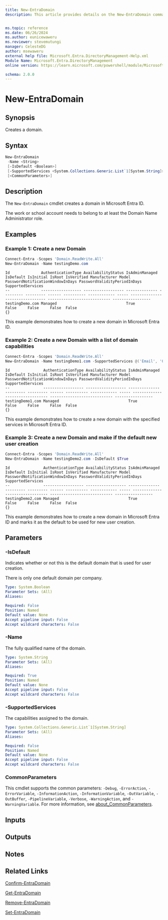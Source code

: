 ```yaml
---
title: New-EntraDomain
description: This article provides details on the New-EntraDomain command.


ms.topic: reference
ms.date: 06/26/2024
ms.author: eunicewaweru
ms.reviewer: stevemutungi
manager: CelesteDG
author: msewaweru
external help file: Microsoft.Entra.DirectoryManagement-Help.xml
Module Name: Microsoft.Entra.DirectoryManagement
online version: https://learn.microsoft.com/powershell/module/Microsoft.Entra.DirectoryManagement/New-EntraDomain

schema: 2.0.0
---
```


# New-EntraDomain

## Synopsis

Creates a domain.

## Syntax

```powershell
New-EntraDomain
 -Name <String>
 [-IsDefault <Boolean>]
 [-SupportedServices <System.Collections.Generic.List`1[System.String]>]
 [<CommonParameters>]
```

## Description

The `New-EntraDomain` cmdlet creates a domain in Microsoft Entra ID.

The work or school account needs to belong to at least the Domain Name Administrator role.

## Examples

### Example 1: Create a new Domain

```powershell
Connect-Entra -Scopes 'Domain.ReadWrite.All'
New-EntraDomain -Name testingDemo.com
```

```Output
Id              AuthenticationType AvailabilityStatus IsAdminManaged IsDefault IsInitial IsRoot IsVerified Manufacturer Model PasswordNotificationWindowInDays PasswordValidityPeriodInDays SupportedServices
--              ------------------ ------------------ -------------- --------- --------- ------ ---------- ------------ ----- -------------------------------- ---------------------------- -----------------
testingDemo.com Managed                               True           False     False     False  False                                                                                       {}
```

This example demonstrates how to create a new domain in Microsoft Entra ID.

### Example 2: Create a new Domain with a list of domain capabilities

```powershell
Connect-Entra -Scopes 'Domain.ReadWrite.All'
New-EntraDomain -Name testingDemo1.com -SupportedServices @('Email', 'OfficeCommunicationsOnline')
```

```Output
Id               AuthenticationType AvailabilityStatus IsAdminManaged IsDefault IsInitial IsRoot IsVerified Manufacturer Model PasswordNotificationWindowInDays PasswordValidityPeriodInDays SupportedServices
--               ------------------ ------------------ -------------- --------- --------- ------ ---------- ------------ ----- -------------------------------- ---------------------------- -----------------
testingDemo1.com Managed                               True           False     False     False  False                                                                                       {}
```

This example demonstrates how to create a new domain with the specified services in Microsoft Entra ID.

### Example 3: Create a new Domain and make if the default new user creation

```powershell
Connect-Entra -Scopes 'Domain.ReadWrite.All'
New-EntraDomain -Name testingDemo2.com -IsDefault $True
```

```Output
Id               AuthenticationType AvailabilityStatus IsAdminManaged IsDefault IsInitial IsRoot IsVerified Manufacturer Model PasswordNotificationWindowInDays PasswordValidityPeriodInDays SupportedServices
--               ------------------ ------------------ -------------- --------- --------- ------ ---------- ------------ ----- -------------------------------- ---------------------------- -----------------
testingDemo2.com Managed                               True           False     False     False  False                                                                                       {}
```

This example demonstrates how to create a new domain in Microsoft Entra ID and marks it as the default to be used for new user creation.

## Parameters

### -IsDefault

Indicates whether or not this is the default domain that is used for user creation.

There is only one default domain per company.

```yaml
Type: System.Boolean
Parameter Sets: (All)
Aliases:

Required: False
Position: Named
Default value: None
Accept pipeline input: False
Accept wildcard characters: False
```

### -Name

The fully qualified name of the domain.

```yaml
Type: System.String
Parameter Sets: (All)
Aliases:

Required: True
Position: Named
Default value: None
Accept pipeline input: False
Accept wildcard characters: False
```

### -SupportedServices

The capabilities assigned to the domain.

```yaml
Type: System.Collections.Generic.List`1[System.String]
Parameter Sets: (All)
Aliases:

Required: False
Position: Named
Default value: None
Accept pipeline input: False
Accept wildcard characters: False
```

### CommonParameters

This cmdlet supports the common parameters: `-Debug`, `-ErrorAction`, `-ErrorVariable`, `-InformationAction`, `-InformationVariable`, `-OutVariable`, `-OutBuffer`, `-PipelineVariable`, `-Verbose`, `-WarningAction`, and `-WarningVariable`. For more information, see [about_CommonParameters](https://go.microsoft.com/fwlink/?LinkID=113216).

## Inputs

## Outputs

## Notes

## Related Links

[Confirm-EntraDomain](Confirm-EntraDomain.md)

[Get-EntraDomain](Get-EntraDomain.md)

[Remove-EntraDomain](Remove-EntraDomain.md)

[Set-EntraDomain](Set-EntraDomain.md)
